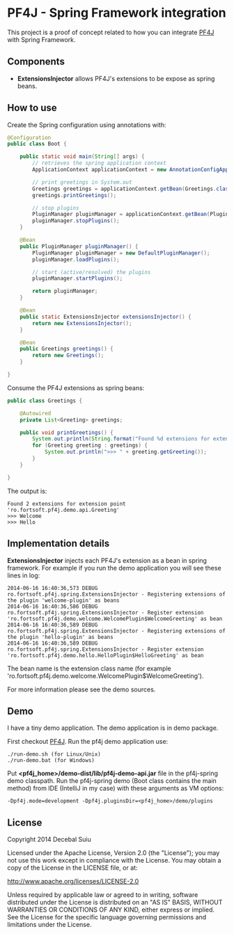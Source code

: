 PF4J - Spring Framework integration
=====================
This project is a proof of concept related to how you can integrate [PF4J](https://github.com/decebals/pf4j) with Spring Framework.

Components
-------------------
- **ExtensionsInjector** allows PF4J's extensions to be expose as spring beans.

How to use
-------------------

Create the Spring configuration using annotations with:

```java
@Configuration
public class Boot {

    public static void main(String[] args) {
        // retrieves the spring application context
        ApplicationContext applicationContext = new AnnotationConfigApplicationContext(Boot.class);

        // print greetings in System.out
        Greetings greetings = applicationContext.getBean(Greetings.class);
        greetings.printGreetings();

        // stop plugins
        PluginManager pluginManager = applicationContext.getBean(PluginManager.class);
        pluginManager.stopPlugins();
    }

    @Bean
    public PluginManager pluginManager() {
        PluginManager pluginManager = new DefaultPluginManager();
        pluginManager.loadPlugins();

        // start (active/resolved) the plugins
        pluginManager.startPlugins();

        return pluginManager;
    }

    @Bean
    public static ExtensionsInjector extensionsInjector() {
        return new ExtensionsInjector();
    }

    @Bean
    public Greetings greetings() {
        return new Greetings();
    }

}
```

Consume the PF4J extensions as spring beans:

```java
public class Greetings {

    @Autowired
    private List<Greeting> greetings;

    public void printGreetings() {
        System.out.println(String.format("Found %d extensions for extension point '%s'", greetings.size(), Greeting.class.getName()));
        for (Greeting greeting : greetings) {
            System.out.println(">>> " + greeting.getGreeting());
        }
    }

}
```

The output is:

    Found 2 extensions for extension point 'ro.fortsoft.pf4j.demo.api.Greeting'
    >>> Welcome
    >>> Hello

Implementation details
-------------------

__ExtensionsInjector__ injects each PF4J's extension as a bean in spring framework. For example if you run the demo application
you will see these lines in log:


```
2014-06-16 16:40:36,573 DEBUG ro.fortsoft.pf4j.spring.ExtensionsInjector - Registering extensions of the plugin 'welcome-plugin' as beans
2014-06-16 16:40:36,586 DEBUG ro.fortsoft.pf4j.spring.ExtensionsInjector - Register extension 'ro.fortsoft.pf4j.demo.welcome.WelcomePlugin$WelcomeGreeting' as bean
2014-06-16 16:40:36,589 DEBUG ro.fortsoft.pf4j.spring.ExtensionsInjector - Registering extensions of the plugin 'hello-plugin' as beans
2014-06-16 16:40:36,589 DEBUG ro.fortsoft.pf4j.spring.ExtensionsInjector - Register extension 'ro.fortsoft.pf4j.demo.hello.HelloPlugin$HelloGreeting' as bean
```

The bean name is the extension class name (for example 'ro.fortsoft.pf4j.demo.welcome.WelcomePlugin$WelcomeGreeting').

For more information please see the demo sources.

Demo
-------------------
I have a tiny demo application. The demo application is in demo package.

First checkout [PF4J](https://github.com/decebals/pf4j).
Run the pf4j demo application use:

    ./run-demo.sh (for Linux/Unix)
    ./run-demo.bat (for Windows)

Put __<pf4j_home>/demo-dist/lib/pf4j-demo-api.jar__ file in the pf4j-spring demo classpath.
Run the pf4j-spring demo (Boot class contains the main method) from IDE (IntelliJ in my case) with these arguments as VM options:
```
-Dpf4j.mode=development -Dpf4j.pluginsDir=<pf4j_home>/demo/plugins
```

License
--------------
Copyright 2014 Decebal Suiu

Licensed under the Apache License, Version 2.0 (the "License"); you may not use this work except in compliance with
the License. You may obtain a copy of the License in the LICENSE file, or at:

http://www.apache.org/licenses/LICENSE-2.0

Unless required by applicable law or agreed to in writing, software distributed under the License is distributed on
an "AS IS" BASIS, WITHOUT WARRANTIES OR CONDITIONS OF ANY KIND, either express or implied. See the License for the
specific language governing permissions and limitations under the License.
